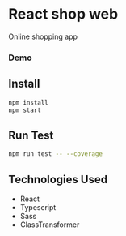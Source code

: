 # React shop web

Online shopping app

### Demo


## Install

```bash
npm install
npm start
```

## Run Test
```bash
npm run test -- --coverage
```

## Technologies Used
- React
- Typescript
- Sass
- ClassTransformer
